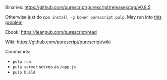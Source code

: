 Binaries: <https://github.com/purescript/purescript/releases/tag/v0.8.5>

Otherwise just do `npm install -g bower purescript pulp`. May run into [this problem](https://github.com/bodil/pulp/issues/202)

Ebook: <https://leanpub.com/purescript/read>

Wiki: <https://github.com/purescript/purescript/wiki>

Commands:

* `pulp run`
* `pulp server` serves as `/app.js`
* `pulp build`
